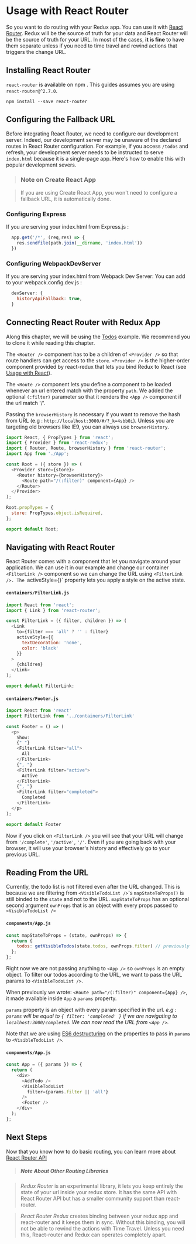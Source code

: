 # Usage with React Router

So you want to do routing with your Redux app. You can use it with [React Router](https://github.com/reactjs/react-router). Redux will be the source of truth for your data and React Router will be the source of truth for your URL. In most of the cases, **it is fine** to have them separate unless if you need to time travel and rewind actions that triggers the change URL.

## Installing React Router
`react-router` is available on npm . This guides assumes you are using `react-router@^2.7.0`.

`npm install --save react-router`

## Configuring the Fallback URL

Before integrating React Router, we need to configure our development server. Indeed, our development server may be unaware of the declared routes in React Router configuration. For example, if you access `/todos` and refresh, your development server needs to be instructed to serve `index.html` because it is a single-page app. Here's how to enable this with popular development severs.

>### Note on Create React App

> If you are using Create React App, you won't need to configure a fallback URL, it is automatically done.

### Configuring Express
If you are serving your index.html from Express.js :
``` js
  app.get('/*', (req,res) => {
    res.sendfile(path.join(__dirname, 'index.html'))
  })
```

### Configuring WebpackDevServer
If you are serving your index.html from Webpack Dev Server:
You can add to your webpack.config.dev.js :
```js
  devServer: {
    historyApiFallback: true,
  }
```

## Connecting React Router with Redux App

Along this chapter, we will be using the [Todos](https://github.com/reactjs/redux/tree/master/examples/todos) example. We recommend you to clone it while reading this chapter.

The `<Router />` component has to be a children of `<Provider />` so that route handlers can get access to the `store`. `<Provider />` is the higher-order component provided by react-redux that lets you bind Redux to React (see [Usage with React](../basics/UsageWithReact.md)).

The `<Route />` component lets you define a component to be loaded whenever an url entered match with the property `path`. We added the optional `(:filter)` parameter so that it renders the `<App />` component if the url match '/'.

Passing the `browserHistory` is necessary if you want to remove the hash from URL (e.g : `http://localhost:3000/#/?_k=4sbb0i`). Unless you are targeting old browsers like IE9, you can always use `browserHistory`.

``` js
import React, { PropTypes } from 'react';
import { Provider } from 'react-redux';
import { Router, Route, browserHistory } from 'react-router';
import App from './App';

const Root = ({ store }) => (
  <Provider store={store}>
    <Router history={browserHistory}>
      <Route path="/(:filter)" component={App} />
    </Router>
  </Provider>
);

Root.propTypes = {
  store: PropTypes.object.isRequired,
};

export default Root;
```

## Navigating with React Router

React Router comes with a [<Link />](https://github.com/reactjs/react-router/blob/master/docs/API.md#link) component that let you navigate around your application. We can use it in our example and change our container `<FilterLink />` component so we can change the URL using `<FilterLink />. The `activeStyle={}` property lets you apply a style on the active state.


#### `containers/FilterLink.js`
```js
import React from 'react';
import { Link } from 'react-router';

const FilterLink = ({ filter, children }) => (
  <Link
    to={filter === 'all' ? '' : filter}
    activeStyle={{
      textDecoration: 'none',
      color: 'black'
    }}
  >
    {children}
  </Link>
);

export default FilterLink;
```

#### `containers/Footer.js`
```js
import React from 'react'
import FilterLink from '../containers/FilterLink'

const Footer = () => (
  <p>
    Show:
    {" "}
    <FilterLink filter="all">
      All
    </FilterLink>
    {", "}
    <FilterLink filter="active">
      Active
    </FilterLink>
    {", "}
    <FilterLink filter="completed">
      Completed
    </FilterLink>
  </p>
);

export default Footer
```

Now if you click on `<FilterLink />` you will see that your URL will change from `'/complete'`, `'/active'`, `'/'`. Even if you are going back with your browser, it will use your browser's history and effectively go to your previous URL.

## Reading From the URL

Currently, the todo list is not filtered even after the URL changed. This is because we are filtering from `<VisibleTodoList />`'s `mapStateToProps()` is still binded to the `state` and not to the URL. `mapStateToProps` has an optional second argument `ownProps` that is an object with every props passed to `<VisibleTodoList />`
#### `components/App.js`
```js
const mapStateToProps = (state, ownProps) => {
  return {
    todos: getVisibleTodos(state.todos, ownProps.filter) // previously was getVisibleTodos(state.todos, state.visibilityFilter)
  };
};
```

Right now we are not passing anything to `<App />` so `ownProps` is an empty object. To filter our todos according to the URL, we want to pass the URL params to `<VisibleTodoList />`.

When previously we wrote:  `<Route path="/(:filter)" component={App} />`, it made available inside `App` a `params` property.

`params` property is an object with every param specified in the url. *e.g : `params` will be equal to `{ filter: 'completed' }` if we are navigating to `localhost:3000/completed`. We can now read the URL from `<App />`.*

Note that we are using [ES6 destructuring](https://developer.mozilla.org/en/docs/Web/JavaScript/Reference/Operators/Destructuring_assignment) on the properties to pass in `params` to `<VisibleTodoList />`.

#### `components/App.js`
```js
const App = ({ params }) => {
  return (
    <div>
      <AddTodo />
      <VisibleTodoList
        filter={params.filter || 'all'}
      />
      <Footer />
    </div>
  );
};
```

## Next Steps

Now that you know how to do basic routing, you can learn more about [React Router API](https://github.com/reactjs/react-router/tree/master/docs)

>##### Note About Other Routing Libraries

>*Redux Router* is an experimental library, it lets you keep entirely the state of your url inside your redux store. It has the same API with React Router API but has a smaller community support than react-router.

>*React Router Redux* creates binding between your redux app and react-router and it keeps them in sync. Without this binding, you will not be able to rewind the actions with Time Travel. Unless you need this, React-router and Redux can operates completely apart.
